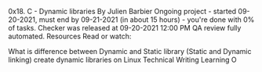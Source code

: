 0x18. C - Dynamic libraries
 By Julien Barbier
 Ongoing project - started 09-20-2021, must end by 09-21-2021 (in about 15 hours) - you're done with 0% of tasks.
 Checker was released at 09-20-2021 12:00 PM
 QA review fully automated.
Resources
Read or watch:

What is difference between Dynamic and Static library (Static and Dynamic linking)
create dynamic libraries on Linux
Technical Writing
Learning O